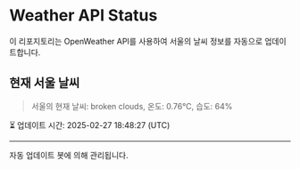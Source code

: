 
# Weather API Status

이 리포지토리는 OpenWeather API를 사용하여 서울의 날씨 정보를 자동으로 업데이트합니다.

## 현재 서울 날씨
> 서울의 현재 날씨: broken clouds, 온도: 0.76°C, 습도: 64%

⏳ 업데이트 시간: 2025-02-27 18:48:27 (UTC)

---
자동 업데이트 봇에 의해 관리됩니다.
